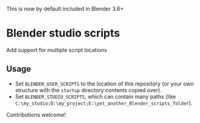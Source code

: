 This is now by default included in Blender 3.6+

# Blender studio scripts
Add support for multiple script locations

## Usage
- Set `BLENDER_USER_SCRIPTS` to the location of this repository (or your own structure with the `startup` directory contents copied over).
- Set `BLENDER_STUDIO_SCRIPTS`, which can contain many paths (like `C:\my_studio;D:\my_project;E:\yet_another_Blender_scripts_folder`).

Contributions welcome!
